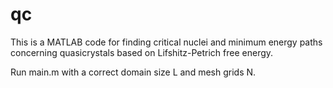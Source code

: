 # qc
This is a MATLAB code for finding critical nuclei and minimum energy paths concerning quasicrystals based on Lifshitz-Petrich free energy.

Run main.m with a correct domain size L and mesh grids N. 
